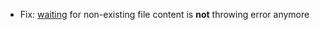* Fix: [waiting](file-system/file-content) for non-existing file content is **not** throwing error anymore